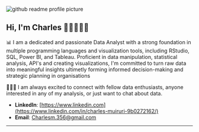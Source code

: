 ![github readme profile picture](https://github.com/charles356/charles356/assets/84462091/f2b584db-7ac7-447b-88b6-9c9b37c54c02)


## Hi, I'm Charles 👋🏾👨🏿‍💻

📊 I am a dedicated and passionate Data Analyst with a strong foundation in multiple programming languages and visualization tools, including RStudio, SQL, Power BI, and Tableau. Proficient in data manipulation, statistical analysis, API's and creating visualizations, I'm committed to turn raw data into meaningful insights ultimetly forming informed decision-making and strategic planning in organisations

🙋🏾‍♂️ I am always excited to connect with fellow data enthusiasts, anyone interested in any of my analysis, or just want to chat about data.

- **LinkedIn**: [https://www.linkedin.com](https://www.linkedin.com/in/charles-muiruri-9b0272162/)
- **Email**: [Charlesm.356@gmail.com](https://mail.google.com/mail/u/0/#inbox?compose=GTvVlcRzCbXLFNjdKNNHclQLBTrfXLBxBWkKJzhZVrMsfqMNhgwJJzzQXvBqQpNQlcGZpfflwMFdF)

---
